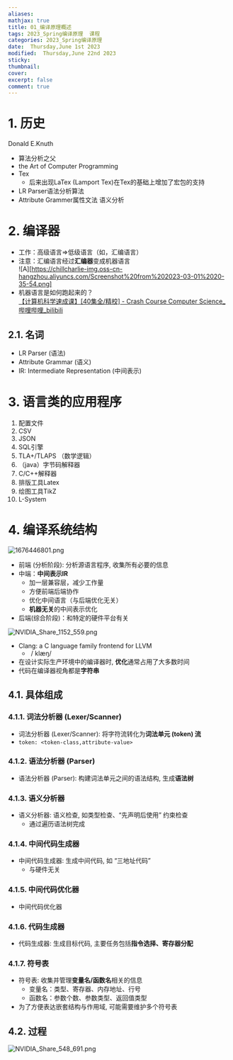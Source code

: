 ```yaml
---
aliases: 
mathjax: true
title: 01_编译原理概述
tags: 2023_Spring编译原理  课程
categories: 2023_Spring编译原理 
date:  Thursday,June 1st 2023
modified:  Thursday,June 22nd 2023
sticky:
thumbnail:
cover: 
excerpt: false
comment: true
---
```


# 1. 历史

Donald E.Knuth 

- 算法分析之父
- the Art of Computer Programming
- Tex
	- 后来出现LaTex (Lamport Tex)在Tex的基础上增加了宏包的支持
- LR Parser语法分析算法
- Attribute Grammer属性文法 语义分析

# 2. 编译器

- 工作：高级语言=>低级语言（如，汇编语言）
- 注意：汇编语言经过**汇编器**变成机器语言  
![A][https://chillcharlie-img.oss-cn-hangzhou.aliyuncs.com/Screenshot%20from%202023-03-01%2020-35-54.png]
- 机器语言是如何跑起来的？  
[【计算机科学速成课】[40集全/精校] - Crash Course Computer Science_哔哩哔哩_bilibili](https://www.bilibili.com/video/BV1EW411u7th/?spm_id_from=333.337.search-card.all.click)

## 2.1. 名词

- LR Parser (语法)
- Attribute Grammar (语义)
- IR: Intermediate Representation (中间表示)

# 3. 语言类的应用程序

1. 配置文件
2. CSV
3. JSON
4. SQL引擎
5. TLA+/TLAPS （数学逻辑）
6. （java）字节码解释器
7. C/C++解释器
8. 排版工具Latex
9. 绘图工具TikZ
10. L-System

# 4. 编译系统结构

![1676446801.png](https://chillcharlie-img.oss-cn-hangzhou.aliyuncs.com/imgae/2023/02/15/8e7b8c9abd387a8cf5f9abdab33bc3c8_1676446801.png)

- 前端 (分析阶段): 分析源语言程序, 收集所有必要的信息
- 中端：**中间表示IR**
	- 加一层兼容层，减少工作量
	- 方便前端后端协作
	- 优化中间语言（与后端优化无关）
	- **机器无关**的中间表示优化
- 后端(综合阶段)：和特定的硬件平台有关

![NVIDIA_Share_1152_559.png](https://chillcharlie-img.oss-cn-hangzhou.aliyuncs.com/imgae/2023/03/01/b836e4b293f39d80d66bb3e8bce10ebf_NVIDIA_Share_1152_559.png)

- Clang: a C language family frontend for LLVM
	-  / klæŋ/
- 在设计实际生产环境中的编译器时, **优化**通常占用了大多数时间
- 代码在编译器视角都是**字符串**

## 4.1. 具体组成

### 4.1.1. 词法分析器 (Lexer/Scanner)

- 词法分析器 (Lexer/Scanner): 将字符流转化为**词法单元 (token) 流**
- `token: <token-class,attribute-value>`

### 4.1.2. 语法分析器 (Parser)

- 语法分析器 (Parser): 构建词法单元之间的语法结构, 生成**语法树**

### 4.1.3. 语义分析器

- 语义分析器: 语义检查, 如类型检查、“先声明后使用” 约束检查
	- 通过遍历语法树完成

### 4.1.4. 中间代码生成器

- 中间代码生成器: 生成中间代码, 如 “三地址代码”
	- 与硬件无关

### 4.1.5. 中间代码优化器

- 中间代码优化器

### 4.1.6. 代码生成器

- 代码生成器: 生成目标代码, 主要任务包括**指令选择、寄存器分配**

### 4.1.7. 符号表

- 符号表: 收集并管理**变量名/函数名**相关的信息
	- 变量名：类型、寄存器、内存地址、行号
	- 函数名：参数个数、参数类型、返回值类型
- 为了方便表达嵌套结构与作用域, 可能需要维护多个符号表

## 4.2. 过程

![NVIDIA_Share_548_691.png](https://chillcharlie-img.oss-cn-hangzhou.aliyuncs.com/imgae/2023/03/01/d2b65110e3b3d244508f4c30e8e977c7_NVIDIA_Share_548_691.png)
